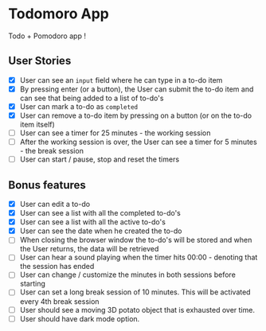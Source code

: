 # Todomoro App

Todo + Pomodoro app !

## User Stories

- [x] User can see an `input` field where he can type in a to-do item
- [x] By pressing enter (or a button), the User can submit the to-do item and can see that being added to a list of to-do's
- [x] User can mark a to-do as `completed`
- [x] User can remove a to-do item by pressing on a button (or on the to-do item itself)
- [ ] User can see a timer for 25 minutes - the working session
- [ ] After the working session is over, the User can see a timer for 5 minutes - the break session
- [ ] User can start / pause, stop and reset the timers

## Bonus features

- [x] User can edit a to-do
- [x] User can see a list with all the completed to-do's
- [x] User can see a list with all the active to-do's
- [x] User can see the date when he created the to-do
- [ ] When closing the browser window the to-do's will be stored and when the User returns, the data will be retrieved
- [ ] User can hear a sound playing when the timer hits 00:00 - denoting that the session has ended
- [ ] User can change / customize the minutes in both sessions before starting
- [ ] User can set a long break session of 10 minutes. This will be activated every 4th break session
- [ ] User should see a moving 3D potato object that is exhausted over time.
- [ ] User should have dark mode option.
